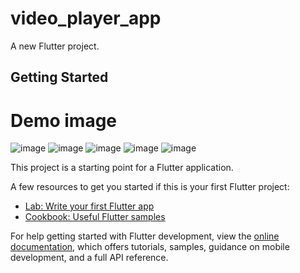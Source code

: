# video_player_app

A new Flutter project.

## Getting Started

# Demo image

![image](image1.jpeg)
![image](image2.jpeg)
![image](image3.jpeg)
![image](image4.jpeg)
![image](image5.jpeg)


This project is a starting point for a Flutter application.

A few resources to get you started if this is your first Flutter project:

- [Lab: Write your first Flutter app](https://docs.flutter.dev/get-started/codelab)
- [Cookbook: Useful Flutter samples](https://docs.flutter.dev/cookbook)

For help getting started with Flutter development, view the
[online documentation](https://docs.flutter.dev/), which offers tutorials,
samples, guidance on mobile development, and a full API reference.

